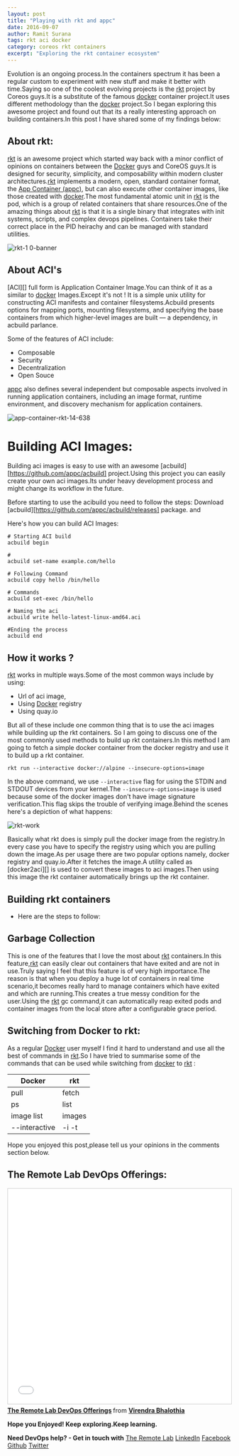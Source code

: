 ```yaml
---
layout: post
title: "Playing with rkt and appc"
date: 2016-09-07
author: Ramit Surana
tags: rkt aci docker
category: coreos rkt containers
excerpt: "Exploring the rkt container ecosystem"
---
```


Evolution is an ongoing process.In the containers spectrum it has been a regular custom to experiment with new stuff and make it better with time.Saying so one of the coolest evolving projects is the [rkt][8] project by Coreos guys.It is a substitute of the famous [docker][6] container project.It uses different methodology than the [docker][6] project.So I began exploring this awesome project and found out that its a really interesting approach on building containers.In this post I have shared some of my findings below:


##  About rkt:

[rkt][8] is an awesome project which started way back with a minor conflict of opinions on containers between the [Docker][6] guys and CoreOS guys.It is designed for security, simplicity, and composability within modern cluster architectures.[rkt][8] implements a modern, open, standard container format, the [App Container (appc)][9], but can also execute other container images, like those created with [docker][6].The most fundamental atomic unit in [rkt][8] is the pod, which is a group of related containers that share resources.One of the amazing things about [rkt][8] is that it is a single binary that integrates with init systems, scripts, and complex devops pipelines. Containers take their correct place in the PID heirachy and can be managed with standard utilities.

![rkt-1 0-banner](https://cloud.githubusercontent.com/assets/8342133/16660420/ce24e2e0-448b-11e6-97b5-b56079d0f631.png)


## About ACI's


[ACI][] full form is Application Container Image.You can think of it as a similar to [docker][6] Images.Except it's not !
It is a simple unix utility for constructing ACI manifests and container filesystems.Acbuild presents options for mapping ports, mounting filesystems, and specifying the base containers from which higher-level images are built — a dependency, in acbuild parlance.

Some of the features of ACI include:

* Composable
* Security
* Decentralization
* Open Souce

[appc][9] also defines several independent but composable aspects involved in running application containers, including an image format, runtime environment, and discovery mechanism for application containers.

![app-container-rkt-14-638](https://cloud.githubusercontent.com/assets/8342133/16660112/b66d8dc4-448a-11e6-916b-ff109cf64fe7.jpg)


# Building ACI Images:

Building aci images is easy to use with an awesome [acbuild][https://github.com/appc/acbuild] project.Using this project you can easily create your own aci images.Its under heavy development process and might change its workflow in the future.


Before starting to use the acibuild you need to follow the steps:
Download [acbuild][https://github.com/appc/acbuild/releases] package.
and

Here's how you can build ACI Images:

````
# Starting ACI build
acbuild begin

# 
acbuild set-name example.com/hello

# Following Command
acbuild copy hello /bin/hello

# Commands
acbuild set-exec /bin/hello

# Naming the aci
acbuild write hello-latest-linux-amd64.aci

#Ending the process
acbuild end

````
<script src="https://gist.github.com/ramitsurana/06f08da66dc9ec1c3a6299773bdaf4f0.js"></script>

## How it works ?

[rkt][8] works in multiple ways.Some of the most common ways include by using:
* Url of aci image,
* Using [Docker][6] registry
* Using quay.io
 

But all of these include one common thing that is to use the aci images while building up the rkt containers.
So I am going to discuss one of the most commonly used methods to build up rkt containers.In this method I am going to fetch a simple docker container from the docker registry and use it to build up a rkt container.

````
rkt run --interactive docker://alpine --insecure-options=image

```` 

In the above command, we use `--interactive` flag for using the STDIN and STDOUT devices from your kernel.The `--insecure-options=image` is used because some of the docker images don't have image signature verification.This flag skips the trouble of verifying image.Behind the scenes here's a depiction of what happens:

![rkt-work](https://cloud.githubusercontent.com/assets/8342133/16678420/85a9368a-44fc-11e6-9271-770ce896056c.png)


Basically what rkt does is simply pull the docker image from the registry.In every case you have to specify the registry using which you are pulling down the image.As per usage there are two popular options namely, docker registry and quay.io.After it fetches the image.A utility called as [docker2aci][] is used to convert these images to aci images.Then using this image the rkt container automatically brings up the rkt container.

## Building rkt containers

- Here are the steps to follow:

<script src="https://gist.github.com/ramitsurana/0a1c8e9f4af1b01e35c035c9b519564c.js"></script>

## Garbage Collection

This is one of the features that I love the most about [rkt][8] containers.In this feature,[rkt][8] can easily clear out containers that have exited and are not in use.Truly saying I feel that this feature is of very high importance.The reason is that when you deploy a huge lot of containers in real time scenario,it becomes really hard to manage containers which have exited and which are running.This creates a true messy condition for the user.Using the [rkt][8] gc command,it can automatically reap exited pods and container images from the local store after a configurable grace period.

<script src="https://gist.github.com/ramitsurana/e22d35562383600e5b68d645cd7a2c52.js"></script>

## Switching from Docker to rkt:

As a regular [Docker][6] user myself I find it hard to understand and use all the best of commands in [rkt][8].So
I have tried to summarise some of the commands that can be used while switching from [docker][6] to [rkt][8] :



Docker | rkt
------------ | -------------
pull | fetch
ps | list
image list | images
--interactive | -i -t 


Hope you enjoyed this post,please tell us your opinions in the comments section below.

## The Remote Lab DevOps Offerings:
<iframe src="//www.slideshare.net/slideshow/embed_code/key/h9h9GNjX5Gncpi" width="595" height="485" frameborder="0" marginwidth="0" marginheight="0" scrolling="no" style="border:1px solid #CCC; border-width:1px; margin-bottom:5px; max-width: 100%;" allowfullscreen> </iframe> <div style="margin-bottom:5px"> <strong> <a href="//www.slideshare.net/bhalothia/the-remote-lab-devops-offerings" title="The Remote Lab DevOps Offerings" target="_blank">The Remote Lab DevOps Offerings</a> </strong> from <strong><a href="//www.slideshare.net/bhalothia" target="_blank">Virendra Bhalothia</a></strong> </div>


**Hope you Enjoyed! Keep exploring.Keep learning.**

**Need DevOps help? - Get in touch with** [The Remote Lab][1]
[LinkedIn][2] [Facebook][3] [Github][4] [Twitter][5]


  [1]: http://theremotelab.com
  [2]: https://www.linkedin.com/company/the-remote-lab
  [3]: https://www.facebook.com/TheRemoteLab
  [4]: https://github.com/TheRemoteLab
  [5]: https://twitter.com/TheRemoteLab
  [6]: http://docker.com
  [7]: https://cloud.githubusercontent.com/assets/8342133/12071970/ed85ee72-b0ed-11e5-9a99-d4b0d8d8a36a.png
  [8]: http://coreos.com/rkt
  [9]: http://github.com/appc/spec
